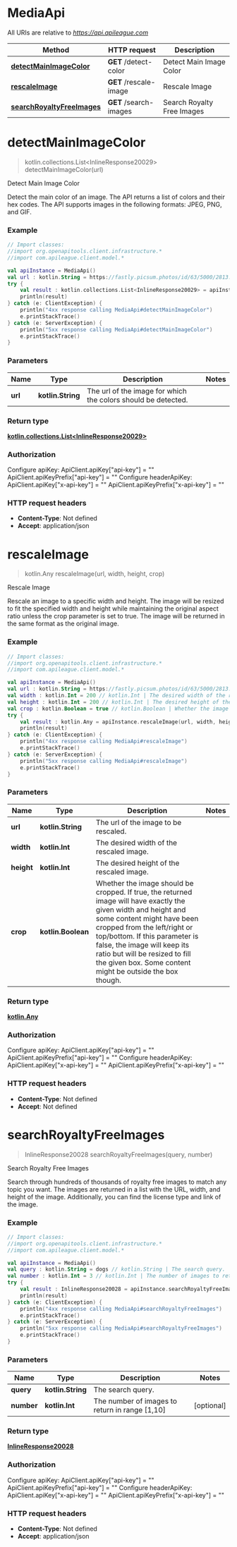 # MediaApi

All URIs are relative to *https://api.apileague.com*

Method | HTTP request | Description
------------- | ------------- | -------------
[**detectMainImageColor**](MediaApi.md#detectMainImageColor) | **GET** /detect-color | Detect Main Image Color
[**rescaleImage**](MediaApi.md#rescaleImage) | **GET** /rescale-image | Rescale Image
[**searchRoyaltyFreeImages**](MediaApi.md#searchRoyaltyFreeImages) | **GET** /search-images | Search Royalty Free Images


<a name="detectMainImageColor"></a>
# **detectMainImageColor**
> kotlin.collections.List&lt;InlineResponse20029&gt; detectMainImageColor(url)

Detect Main Image Color

Detect the main color of an image. The API returns a list of colors and their hex codes. The API supports images in the following formats: JPEG, PNG, and GIF.

### Example
```kotlin
// Import classes:
//import org.openapitools.client.infrastructure.*
//import com.apileague.client.model.*

val apiInstance = MediaApi()
val url : kotlin.String = https://fastly.picsum.photos/id/63/5000/2813.jpg?hmac=HvaeSK6WT-G9bYF_CyB2m1ARQirL8UMnygdU9W6PDvM  // kotlin.String | The url of the image for which the colors should be detected.
try {
    val result : kotlin.collections.List<InlineResponse20029> = apiInstance.detectMainImageColor(url)
    println(result)
} catch (e: ClientException) {
    println("4xx response calling MediaApi#detectMainImageColor")
    e.printStackTrace()
} catch (e: ServerException) {
    println("5xx response calling MediaApi#detectMainImageColor")
    e.printStackTrace()
}
```

### Parameters

Name | Type | Description  | Notes
------------- | ------------- | ------------- | -------------
 **url** | **kotlin.String**| The url of the image for which the colors should be detected. |

### Return type

[**kotlin.collections.List&lt;InlineResponse20029&gt;**](InlineResponse20029.md)

### Authorization


Configure apiKey:
    ApiClient.apiKey["api-key"] = ""
    ApiClient.apiKeyPrefix["api-key"] = ""
Configure headerApiKey:
    ApiClient.apiKey["x-api-key"] = ""
    ApiClient.apiKeyPrefix["x-api-key"] = ""

### HTTP request headers

 - **Content-Type**: Not defined
 - **Accept**: application/json

<a name="rescaleImage"></a>
# **rescaleImage**
> kotlin.Any rescaleImage(url, width, height, crop)

Rescale Image

Rescale an image to a specific width and height. The image will be resized to fit the specified width and height while maintaining the original aspect ratio unless the crop parameter is set to true. The image will be returned in the same format as the original image.

### Example
```kotlin
// Import classes:
//import org.openapitools.client.infrastructure.*
//import com.apileague.client.model.*

val apiInstance = MediaApi()
val url : kotlin.String = https://fastly.picsum.photos/id/63/5000/2813.jpg?hmac=HvaeSK6WT-G9bYF_CyB2m1ARQirL8UMnygdU9W6PDvM  // kotlin.String | The url of the image to be rescaled.
val width : kotlin.Int = 200 // kotlin.Int | The desired width of the rescaled image.
val height : kotlin.Int = 200 // kotlin.Int | The desired height of the rescaled image.
val crop : kotlin.Boolean = true // kotlin.Boolean | Whether the image should be cropped. If true, the returned image will have exactly the given width and height and some content might have been cropped from the left/right or top/bottom. If this parameter is false, the image will keep its ratio but will be resized to fill the given box. Some content might be outside the box though.
try {
    val result : kotlin.Any = apiInstance.rescaleImage(url, width, height, crop)
    println(result)
} catch (e: ClientException) {
    println("4xx response calling MediaApi#rescaleImage")
    e.printStackTrace()
} catch (e: ServerException) {
    println("5xx response calling MediaApi#rescaleImage")
    e.printStackTrace()
}
```

### Parameters

Name | Type | Description  | Notes
------------- | ------------- | ------------- | -------------
 **url** | **kotlin.String**| The url of the image to be rescaled. |
 **width** | **kotlin.Int**| The desired width of the rescaled image. |
 **height** | **kotlin.Int**| The desired height of the rescaled image. |
 **crop** | **kotlin.Boolean**| Whether the image should be cropped. If true, the returned image will have exactly the given width and height and some content might have been cropped from the left/right or top/bottom. If this parameter is false, the image will keep its ratio but will be resized to fill the given box. Some content might be outside the box though. |

### Return type

[**kotlin.Any**](kotlin.Any.md)

### Authorization


Configure apiKey:
    ApiClient.apiKey["api-key"] = ""
    ApiClient.apiKeyPrefix["api-key"] = ""
Configure headerApiKey:
    ApiClient.apiKey["x-api-key"] = ""
    ApiClient.apiKeyPrefix["x-api-key"] = ""

### HTTP request headers

 - **Content-Type**: Not defined
 - **Accept**: Not defined

<a name="searchRoyaltyFreeImages"></a>
# **searchRoyaltyFreeImages**
> InlineResponse20028 searchRoyaltyFreeImages(query, number)

Search Royalty Free Images

Search through hundreds of thousands of royalty free images to match any topic you want. The images are returned in a list with the URL, width, and height of the image. Additionally, you can find the license type and link of the image.

### Example
```kotlin
// Import classes:
//import org.openapitools.client.infrastructure.*
//import com.apileague.client.model.*

val apiInstance = MediaApi()
val query : kotlin.String = dogs // kotlin.String | The search query.
val number : kotlin.Int = 3 // kotlin.Int | The number of images to return in range [1,10]
try {
    val result : InlineResponse20028 = apiInstance.searchRoyaltyFreeImages(query, number)
    println(result)
} catch (e: ClientException) {
    println("4xx response calling MediaApi#searchRoyaltyFreeImages")
    e.printStackTrace()
} catch (e: ServerException) {
    println("5xx response calling MediaApi#searchRoyaltyFreeImages")
    e.printStackTrace()
}
```

### Parameters

Name | Type | Description  | Notes
------------- | ------------- | ------------- | -------------
 **query** | **kotlin.String**| The search query. |
 **number** | **kotlin.Int**| The number of images to return in range [1,10] | [optional]

### Return type

[**InlineResponse20028**](InlineResponse20028.md)

### Authorization


Configure apiKey:
    ApiClient.apiKey["api-key"] = ""
    ApiClient.apiKeyPrefix["api-key"] = ""
Configure headerApiKey:
    ApiClient.apiKey["x-api-key"] = ""
    ApiClient.apiKeyPrefix["x-api-key"] = ""

### HTTP request headers

 - **Content-Type**: Not defined
 - **Accept**: application/json

